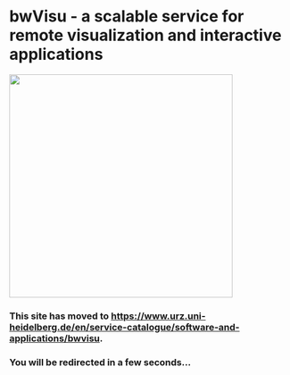 <!DOCTYPE html>
<html>
  <head>
    <link rel="canonical" href="https://theorangeone.net" />
    <meta charset="utf-8" />
    <meta http-equiv="refresh" content="8; url=https://www.urz.uni-heidelberg.de/en/service-catalogue/software-and-applications/bwvisu" />
  </head>
  <body>
    <h1>bwVisu - a scalable service for remote visualization and interactive applications</h1>
    <img src="https://github.com/bwvisu/docs/raw/master/img/bwvisu2.png" alt="" width="400"/>
    <h3>
      This site has moved to <a href="https://www.urz.uni-heidelberg.de/en/service-catalogue/software-and-applications/bwvisu">https://www.urz.uni-heidelberg.de/en/service-catalogue/software-and-applications/bwvisu</a>.
    </h3>
    <h3>
      You will be redirected in a few seconds...
    </h3>
  </body>
</html>
  <!--
 <link rel="canonical" href="https://theorangeone.net" />
 <meta http-equiv="refresh" content="#;url=https://www.urz.uni-heidelberg.de/en/service-catalogue/software-and-applications/bwvisu" />

# bwVisu - a scalable service for remote visualization and interactive applications

## This site has moved to [https://www.urz.uni-heidelberg.de/en/service-catalogue/software-and-applications/bwvisu](https://www.urz.uni-heidelberg.de/en/service-catalogue/software-and-applications/bwvisu).
   You will be redirected in 3 seconds...

<img src="https://github.com/bwvisu/docs/raw/master/img/bwvisu2.png" alt="" width="400"/>

-->

